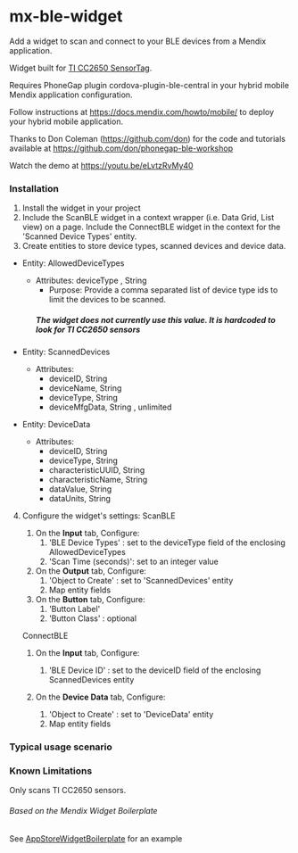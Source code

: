 # mx-ble-widget
Add a widget to scan and connect to your BLE devices from a Mendix application. 

Widget built for [TI CC2650 SensorTag](http://ti.com/sensortag).

Requires PhoneGap plugin cordova-plugin-ble-central in your hybrid mobile Mendix application configuration.

Follow instructions at https://docs.mendix.com/howto/mobile/ to deploy your hybrid mobile application.

Thanks to Don Coleman (https://github.com/don) for the code and tutorials available at https://github.com/don/phonegap-ble-workshop

Watch the demo at https://youtu.be/eLvtzRvMy40

### Installation

1. Install the widget in your project
2. Include the ScanBLE widget in a context wrapper (i.e. Data Grid, List view) on a page. Include the ConnectBLE widget in the context for the 'Scanned Device Types' entity.
3. Create entities to store device types, scanned devices and device data.

  - Entity: AllowedDeviceTypes
    - Attributes: deviceType , String
      - Purpose: Provide a comma separated list of device type ids to limit the devices to be scanned.
      ##### The widget does not currently use this value. It is hardcoded to look for TI CC2650 sensors
      
  - Entity: ScannedDevices
    - Attributes: 
        - deviceID, String
        - deviceName, String
        - deviceType, String
        - deviceMfgData, String , unlimited
  - Entity: DeviceData
    - Attributes: 
         - deviceID, String
         - deviceType, String
         - characteristicUUID, String
         - characteristicName, String
         - dataValue, String
         - dataUnits, String
                  
4. Configure the widget's settings:
    ScanBLE
    1. On the **Input** tab, Configure:
        1. 'BLE Device Types' : set to the deviceType field of the enclosing AllowedDeviceTypes 
        2. 'Scan Time (seconds)': set to an integer value
    2. On the **Output** tab, Configure:
        1. 'Object to Create' : set to 'ScannedDevices' entity
        2. Map entity fields
    3. On the **Button** tab, Configure:
        1. 'Button Label' 
        2. 'Button Class' : optional  

    ConnectBLE
    1. On the **Input** tab, Configure:
        1. 'BLE Device ID' : set to the deviceID field of the enclosing ScannedDevices entity 

    2. On the **Device Data** tab, Configure:
        1. 'Object to Create' : set to 'DeviceData' entity
        2. Map entity fields


### Typical usage scenario



### Known Limitations

Only scans TI CC2650 sensors.

###### Based on the Mendix Widget Boilerplate

See [AppStoreWidgetBoilerplate](https://github.com/mendix/AppStoreWidgetBoilerplate/) for an example

